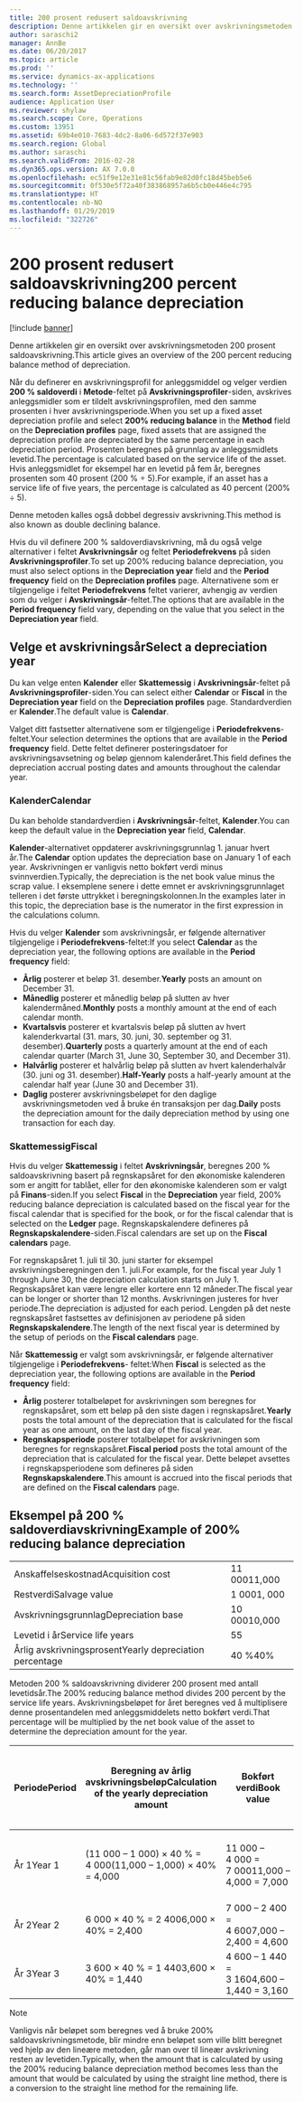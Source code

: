 ```yaml
---
title: 200 prosent redusert saldoavskrivning
description: Denne artikkelen gir en oversikt over avskrivningsmetoden 200 prosent saldoavskrivning.
author: saraschi2
manager: AnnBe
ms.date: 06/20/2017
ms.topic: article
ms.prod: ''
ms.service: dynamics-ax-applications
ms.technology: ''
ms.search.form: AssetDepreciationProfile
audience: Application User
ms.reviewer: shylaw
ms.search.scope: Core, Operations
ms.custom: 13951
ms.assetid: 69b4e010-7683-4dc2-8a06-6d572f37e903
ms.search.region: Global
ms.author: saraschi
ms.search.validFrom: 2016-02-28
ms.dyn365.ops.version: AX 7.0.0
ms.openlocfilehash: ec51f9e12e31e81c56fab9e82d0fc18d45beb5e6
ms.sourcegitcommit: 0f530e5f72a40f383868957a6b5cb0e446e4c795
ms.translationtype: HT
ms.contentlocale: nb-NO
ms.lasthandoff: 01/29/2019
ms.locfileid: "322726"
---
```

# <a name="200-percent-reducing-balance-depreciation"></a><span data-ttu-id="10086-103">200 prosent redusert saldoavskrivning</span><span class="sxs-lookup"><span data-stu-id="10086-103">200 percent reducing balance depreciation</span></span>

[!include [banner](../includes/banner.md)]

<span data-ttu-id="10086-104">Denne artikkelen gir en oversikt over avskrivningsmetoden 200 prosent saldoavskrivning.</span><span class="sxs-lookup"><span data-stu-id="10086-104">This article gives an overview of the 200 percent reducing balance method of depreciation.</span></span>

<span data-ttu-id="10086-105">Når du definerer en avskrivningsprofil for anleggsmiddel og velger verdien **200 % saldoverdi** i **Metode**-feltet på **Avskrivningsprofiler**-siden, avskrives anleggsmidler som er tildelt avskrivningsprofilen, med den samme prosenten i hver avskrivningsperiode.</span><span class="sxs-lookup"><span data-stu-id="10086-105">When you set up a fixed asset depreciation profile and select **200% reducing balance** in the **Method** field on the **Depreciation profiles** page, fixed assets that are assigned the depreciation profile are depreciated by the same percentage in each depreciation period.</span></span> <span data-ttu-id="10086-106">Prosenten beregnes på grunnlag av anleggsmidlets levetid.</span><span class="sxs-lookup"><span data-stu-id="10086-106">The percentage is calculated based on the service life of the asset.</span></span> <span data-ttu-id="10086-107">Hvis anleggsmidlet for eksempel har en levetid på fem år, beregnes prosenten som 40 prosent (200 % ÷ 5).</span><span class="sxs-lookup"><span data-stu-id="10086-107">For example, if an asset has a service life of five years, the percentage is calculated as 40 percent (200% ÷ 5).</span></span> 

<span data-ttu-id="10086-108">Denne metoden kalles også dobbel degressiv avskrivning.</span><span class="sxs-lookup"><span data-stu-id="10086-108">This method is also known as double declining balance.</span></span>

<span data-ttu-id="10086-109">Hvis du vil definere 200 % saldoverdiavskrivning, må du også velge alternativer i feltet **Avskrivningsår** og feltet **Periodefrekvens** på siden **Avskrivningsprofiler**.</span><span class="sxs-lookup"><span data-stu-id="10086-109">To set up 200% reducing balance depreciation, you must also select options in the **Depreciation year** field and the **Period frequency** field on the **Depreciation profiles** page.</span></span> <span data-ttu-id="10086-110">Alternativene som er tilgjengelige i feltet **Periodefrekvens** feltet varierer, avhengig av verdien som du velger i **Avskrivningsår**-feltet.</span><span class="sxs-lookup"><span data-stu-id="10086-110">The options that are available in the **Period frequency** field vary, depending on the value that you select in the **Depreciation year** field.</span></span>

## <a name="select-a-depreciation-year"></a><span data-ttu-id="10086-111">Velge et avskrivningsår</span><span class="sxs-lookup"><span data-stu-id="10086-111">Select a depreciation year</span></span>
<span data-ttu-id="10086-112">Du kan velge enten **Kalender** eller **Skattemessig** i **Avskrivningsår**-feltet på **Avskrivningsprofiler**-siden.</span><span class="sxs-lookup"><span data-stu-id="10086-112">You can select either **Calendar** or **Fiscal** in the **Depreciation year** field on the **Depreciation profiles** page.</span></span> <span data-ttu-id="10086-113">Standardverdien er **Kalender**.</span><span class="sxs-lookup"><span data-stu-id="10086-113">The default value is **Calendar**.</span></span> 

<span data-ttu-id="10086-114">Valget ditt fastsetter alternativene som er tilgjengelige i **Periodefrekvens**-feltet.</span><span class="sxs-lookup"><span data-stu-id="10086-114">Your selection determines the options that are available in the **Period frequency** field.</span></span> <span data-ttu-id="10086-115">Dette feltet definerer posteringsdatoer for avskrivningsavsetning og beløp gjennom kalenderåret.</span><span class="sxs-lookup"><span data-stu-id="10086-115">This field defines the depreciation accrual posting dates and amounts throughout the calendar year.</span></span>

### <a name="calendar"></a><span data-ttu-id="10086-116">Kalender</span><span class="sxs-lookup"><span data-stu-id="10086-116">Calendar</span></span>

<span data-ttu-id="10086-117">Du kan beholde standardverdien i **Avskrivningsår**-feltet, **Kalender**.</span><span class="sxs-lookup"><span data-stu-id="10086-117">You can keep the default value in the **Depreciation year** field, **Calendar**.</span></span> 

<span data-ttu-id="10086-118">**Kalender**-alternativet oppdaterer avskrivningsgrunnlag 1. januar hvert år.</span><span class="sxs-lookup"><span data-stu-id="10086-118">The **Calendar** option updates the depreciation base on January 1 of each year.</span></span> <span data-ttu-id="10086-119">Avskrivningen er vanligvis netto bokført verdi minus svinnverdien.</span><span class="sxs-lookup"><span data-stu-id="10086-119">Typically, the depreciation is the net book value minus the scrap value.</span></span> <span data-ttu-id="10086-120">I eksemplene senere i dette emnet er avskrivningsgrunnlaget telleren i det første uttrykket i beregningskolonnen.</span><span class="sxs-lookup"><span data-stu-id="10086-120">In the examples later in this topic, the depreciation base is the numerator in the first expression in the calculations column.</span></span> 

<span data-ttu-id="10086-121">Hvis du velger **Kalender** som avskrivningsår, er følgende alternativer tilgjengelige i **Periodefrekvens**-feltet:</span><span class="sxs-lookup"><span data-stu-id="10086-121">If you select **Calendar** as the depreciation year, the following options are available in the **Period frequency** field:</span></span>

-   <span data-ttu-id="10086-122">**Årlig** posterer et beløp 31. desember.</span><span class="sxs-lookup"><span data-stu-id="10086-122">**Yearly** posts an amount on December 31.</span></span>
-   <span data-ttu-id="10086-123">**Månedlig** posterer et månedlig beløp på slutten av hver kalendermåned.</span><span class="sxs-lookup"><span data-stu-id="10086-123">**Monthly** posts a monthly amount at the end of each calendar month.</span></span>
-   <span data-ttu-id="10086-124">**Kvartalsvis** posterer et kvartalsvis beløp på slutten av hvert kalenderkvartal (31. mars, 30. juni, 30. september og 31. desember).</span><span class="sxs-lookup"><span data-stu-id="10086-124">**Quarterly** posts a quarterly amount at the end of each calendar quarter (March 31, June 30, September 30, and December 31).</span></span>
-   <span data-ttu-id="10086-125">**Halvårlig** posterer et halvårlig beløp på slutten av hvert kalenderhalvår (30. juni og 31. desember).</span><span class="sxs-lookup"><span data-stu-id="10086-125">**Half-Yearly** posts a half-yearly amount at the calendar half year (June 30 and December 31).</span></span>
-   <span data-ttu-id="10086-126">**Daglig** posterer avskrivningsbeløpet for den daglige avskrivningsmetoden ved å bruke én transaksjon per dag.</span><span class="sxs-lookup"><span data-stu-id="10086-126">**Daily** posts the depreciation amount for the daily depreciation method by using one transaction for each day.</span></span>

### <a name="fiscal"></a><span data-ttu-id="10086-127">Skattemessig</span><span class="sxs-lookup"><span data-stu-id="10086-127">Fiscal</span></span>

<span data-ttu-id="10086-128">Hvis du velger **Skattemessig** i feltet **Avskrivningsår**, beregnes 200 % saldoavskrivning basert på regnskapsåret for den økonomiske kalenderen som er angitt for tablået, eller for den økonomiske kalenderen som er valgt på **Finans**-siden.</span><span class="sxs-lookup"><span data-stu-id="10086-128">If you select **Fiscal** in the **Depreciation** year field, 200% reducing balance depreciation is calculated based on the fiscal year for the fiscal calendar that is specified for the book, or for the fiscal calendar that is selected on the **Ledger** page.</span></span> <span data-ttu-id="10086-129">Regnskapskalendere defineres på **Regnskapskalendere**-siden.</span><span class="sxs-lookup"><span data-stu-id="10086-129">Fiscal calendars are set up on the **Fiscal calendars** page.</span></span> 

<span data-ttu-id="10086-130">For regnskapsåret 1. juli til 30. juni starter for eksempel avskrivningsberegningen den 1. juli.</span><span class="sxs-lookup"><span data-stu-id="10086-130">For example, for the fiscal year July 1 through June 30, the depreciation calculation starts on July 1.</span></span> <span data-ttu-id="10086-131">Regnskapsåret kan være lengre eller kortere enn 12 måneder.</span><span class="sxs-lookup"><span data-stu-id="10086-131">The fiscal year can be longer or shorter than 12 months.</span></span> <span data-ttu-id="10086-132">Avskrivningen justeres for hver periode.</span><span class="sxs-lookup"><span data-stu-id="10086-132">The depreciation is adjusted for each period.</span></span> <span data-ttu-id="10086-133">Lengden på det neste regnskapsåret fastsettes av definisjonen av periodene på siden **Regnskapskalendere**.</span><span class="sxs-lookup"><span data-stu-id="10086-133">The length of the next fiscal year is determined by the setup of periods on the **Fiscal calendars** page.</span></span> 

<span data-ttu-id="10086-134">Når **Skattemessig** er valgt som avskrivningsår, er følgende alternativer tilgjengelige i **Periodefrekvens**- feltet:</span><span class="sxs-lookup"><span data-stu-id="10086-134">When **Fiscal** is selected as the depreciation year, the following options are available in the **Period frequency** field:</span></span>

-   <span data-ttu-id="10086-135">**Årlig** posterer totalbeløpet for avskrivningen som beregnes for regnskapsåret, som ett beløp på den siste dagen i regnskapsåret.</span><span class="sxs-lookup"><span data-stu-id="10086-135">**Yearly** posts the total amount of the depreciation that is calculated for the fiscal year as one amount, on the last day of the fiscal year.</span></span>
-   <span data-ttu-id="10086-136">**Regnskapsperiode** posterer totalbeløpet for avskrivningen som beregnes for regnskapsåret.</span><span class="sxs-lookup"><span data-stu-id="10086-136">**Fiscal period** posts the total amount of the depreciation that is calculated for the fiscal year.</span></span> <span data-ttu-id="10086-137">Dette beløpet avsettes i regnskapsperiodene som defineres på siden **Regnskapskalendere**.</span><span class="sxs-lookup"><span data-stu-id="10086-137">This amount is accrued into the fiscal periods that are defined on the **Fiscal calendars** page.</span></span>

## <a name="example-of-200-reducing-balance-depreciation"></a><span data-ttu-id="10086-138">Eksempel på 200 % saldoverdiavskrivning</span><span class="sxs-lookup"><span data-stu-id="10086-138">Example of 200% reducing balance depreciation</span></span>

|                                |        |
|--------------------------------|--------|
| <span data-ttu-id="10086-139">Anskaffelseskostnad</span><span class="sxs-lookup"><span data-stu-id="10086-139">Acquisition cost</span></span>               | <span data-ttu-id="10086-140">11 000</span><span class="sxs-lookup"><span data-stu-id="10086-140">11,000</span></span> |
| <span data-ttu-id="10086-141">Restverdi</span><span class="sxs-lookup"><span data-stu-id="10086-141">Salvage value</span></span>                  | <span data-ttu-id="10086-142">1 000</span><span class="sxs-lookup"><span data-stu-id="10086-142">1, 000</span></span> |
| <span data-ttu-id="10086-143">Avskrivningsgrunnlag</span><span class="sxs-lookup"><span data-stu-id="10086-143">Depreciation base</span></span>              | <span data-ttu-id="10086-144">10 000</span><span class="sxs-lookup"><span data-stu-id="10086-144">10,000</span></span> |
| <span data-ttu-id="10086-145">Levetid i år</span><span class="sxs-lookup"><span data-stu-id="10086-145">Service life years</span></span>             | <span data-ttu-id="10086-146">5</span><span class="sxs-lookup"><span data-stu-id="10086-146">5</span></span>      |
| <span data-ttu-id="10086-147">Årlig avskrivningsprosent</span><span class="sxs-lookup"><span data-stu-id="10086-147">Yearly depreciation percentage</span></span> | <span data-ttu-id="10086-148">40 %</span><span class="sxs-lookup"><span data-stu-id="10086-148">40%</span></span>    |

<span data-ttu-id="10086-149">Metoden 200 % saldoavskrivning dividerer 200 prosent med antall levetidsår.</span><span class="sxs-lookup"><span data-stu-id="10086-149">The 200% reducing balance method divides 200 percent by the service life years.</span></span> <span data-ttu-id="10086-150">Avskrivningsbeløpet for året beregnes ved å multiplisere denne prosentandelen med anleggsmiddelets netto bokført verdi.</span><span class="sxs-lookup"><span data-stu-id="10086-150">That percentage will be multiplied by the net book value of the asset to determine the depreciation amount for the year.</span></span>

| <span data-ttu-id="10086-151">Periode</span><span class="sxs-lookup"><span data-stu-id="10086-151">Period</span></span> | <span data-ttu-id="10086-152">Beregning av årlig avskrivningsbeløp</span><span class="sxs-lookup"><span data-stu-id="10086-152">Calculation of the yearly depreciation amount</span></span> | <span data-ttu-id="10086-153">Bokført verdi</span><span class="sxs-lookup"><span data-stu-id="10086-153">Book value</span></span>             | <span data-ttu-id="10086-154">Netto bokverdi på slutten av året</span><span class="sxs-lookup"><span data-stu-id="10086-154">Net book value at the end of the year</span></span> |
|--------|-----------------------------------------------|------------------------|---------------------------------------|
| <span data-ttu-id="10086-155">År 1</span><span class="sxs-lookup"><span data-stu-id="10086-155">Year 1</span></span> | <span data-ttu-id="10086-156">(11 000 – 1 000) × 40 % = 4 000</span><span class="sxs-lookup"><span data-stu-id="10086-156">(11,000 – 1,000) × 40% = 4,000</span></span>                | <span data-ttu-id="10086-157">11 000 – 4 000 = 7 000</span><span class="sxs-lookup"><span data-stu-id="10086-157">11,000 – 4,000 = 7,000</span></span> | <span data-ttu-id="10086-158">11 000 – 1 000 – 4 000 = 6 000</span><span class="sxs-lookup"><span data-stu-id="10086-158">11,000 – 1,000 – 4,000 = 6,000</span></span>        |
| <span data-ttu-id="10086-159">År 2</span><span class="sxs-lookup"><span data-stu-id="10086-159">Year 2</span></span> | <span data-ttu-id="10086-160">6 000 × 40 % = 2 400</span><span class="sxs-lookup"><span data-stu-id="10086-160">6,000 × 40% = 2,400</span></span>                           | <span data-ttu-id="10086-161">7 000 – 2 400 = 4 600</span><span class="sxs-lookup"><span data-stu-id="10086-161">7,000 – 2,400 = 4,600</span></span>  | <span data-ttu-id="10086-162">6 000 – 2 400 = 3 600</span><span class="sxs-lookup"><span data-stu-id="10086-162">6,000 – 2,400 = 3,600</span></span>                 |
| <span data-ttu-id="10086-163">År 3</span><span class="sxs-lookup"><span data-stu-id="10086-163">Year 3</span></span> | <span data-ttu-id="10086-164">3 600 × 40 % = 1 440</span><span class="sxs-lookup"><span data-stu-id="10086-164">3,600 × 40% = 1,440</span></span>                           | <span data-ttu-id="10086-165">4 600 – 1 440 = 3 160</span><span class="sxs-lookup"><span data-stu-id="10086-165">4,600 – 1,440 = 3,160</span></span>  | <span data-ttu-id="10086-166">3 600 – 1 440 = 2 160</span><span class="sxs-lookup"><span data-stu-id="10086-166">3,600 – 1,440 = 2,160</span></span>                 |

> [!NOTE] 
> <span data-ttu-id="10086-167">Vanligvis når beløpet som beregnes ved å bruke 200% saldoavskrivningsmetode, blir mindre enn beløpet som ville blitt beregnet ved hjelp av den lineære metoden, går man over til lineær avskrivning resten av levetiden.</span><span class="sxs-lookup"><span data-stu-id="10086-167">Typically, when the amount that is calculated by using the 200% reducing balance depreciation method becomes less than the amount that would be calculated by using the straight line method, there is a conversion to the straight line method for the remaining life.</span></span>




